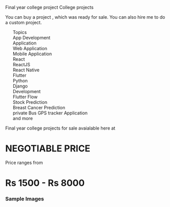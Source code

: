 Final year college project
College projects



You can buy a project , which was ready for sale.
You can also hire me to do a custom project.
<ul>
Topics</br>
App Development</br>
Application</br>
Web Application</br>
Mobile Application</br>
React</br>
ReactJS</br>
React Native</br>
Flutter</br>
Python</br>
Django </br>
Development</br>
Flutter Flow</br>
Stock Prediction</br>
Breast Cancer Prediction</br>
private Bus GPS tracker Application</br>
  and more
</ul>
Final year college projects for sale avaialable here at <h1>NEGOTIABLE PRICE</h1>

Price ranges from <h1>Rs 1500 - Rs 8000</h1>

</hr>

<h3>Sample Images</h3>
<img>
